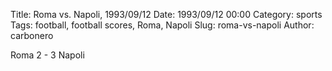 Title: Roma vs. Napoli, 1993/09/12
Date: 1993/09/12 00:00
Category: sports
Tags: football, football scores, Roma, Napoli
Slug: roma-vs-napoli
Author: carbonero


Roma 2 - 3 Napoli
